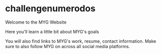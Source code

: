 # challengenumerodos
Welcome to the MYG Website

Here you'll learn a little bit about MYG's goals

You will also find links to MYG's work, resume, contact information.
Make sure to also follow MYG on across all social media platforms.
